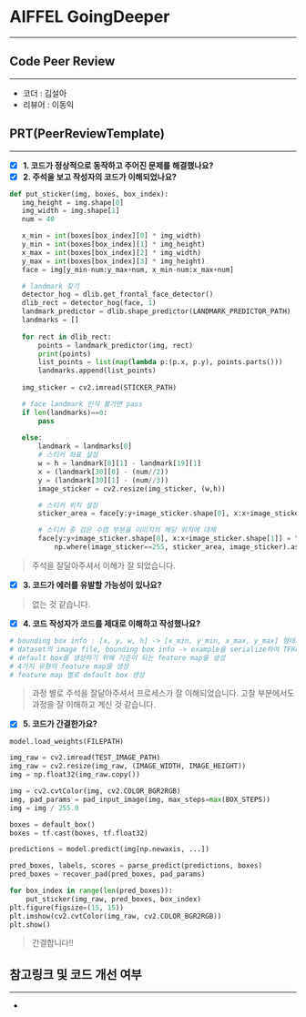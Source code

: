 # AIFFEL GoingDeeper
----  
## **Code Peer Review**
------------------
- 코더 : 김설아
- 리뷰어 : 이동익

## **PRT(PeerReviewTemplate)**  
------------------  
- [x] **1. 코드가 정상적으로 동작하고 주어진 문제를 해결했나요?**
- [x] **2. 주석을 보고 작성자의 코드가 이해되었나요?**  
 ```python
def put_sticker(img, boxes, box_index):
    img_height = img.shape[0]
    img_width = img.shape[1]
    num = 40

    x_min = int(boxes[box_index][0] * img_width)
    y_min = int(boxes[box_index][1] * img_height)
    x_max = int(boxes[box_index][2] * img_width)
    y_max = int(boxes[box_index][3] * img_height)
    face = img[y_min-num:y_max+num, x_min-num:x_max+num]

    # landmark 찾기
    detector_hog = dlib.get_frontal_face_detector()
    dlib_rect = detector_hog(face, 1)
    landmark_predictor = dlib.shape_predictor(LANDMARK_PREDICTOR_PATH)
    landmarks = []
    
    for rect in dlib_rect:
        points = landmark_predictor(img, rect)
        print(points)
        list_points = list(map(lambda p:(p.x, p.y), points.parts()))
        landmarks.append(list_points)
        
    img_sticker = cv2.imread(STICKER_PATH)

    # face landmark 인식 불가면 pass
    if len(landmarks)==0:
        pass
    
    else:
        landmark = landmarks[0]
        # 스티커 좌표 설정   
        w = h = landmark[8][1] - landmark[19][1]
        x = (landmark[30][0] - (num//2))
        y = (landmark[30][1] - (num//3))
        image_sticker = cv2.resize(img_sticker, (w,h))
 
        # 스티커 위치 설정
        sticker_area = face[y:y+image_sticker.shape[0], x:x+image_sticker.shape[1]]

        # 스티커 중 검은 수염 부분을 이미지의 해당 위치에 대체
        face[y:y+image_sticker.shape[0], x:x+image_sticker.shape[1]] = \
            np.where(image_sticker==255, sticker_area, image_sticker).astype(np.uint8)


 ```
 > 주석을 잘달아주셔서 이해가 잘 되었습니다.

- [x] **3. 코드가 에러를 유발할 가능성이 있나요?**

 > 없는 것 같습니다.

- [x] **4. 코드 작성자가 코드를 제대로 이해하고 작성했나요?**  
  
 ```python
# bounding box info : [x, y, w, h] -> [x_min, y_min, x_max, y_max] 형태의 꼭짓점 좌표 정보로 변환
# dataset의 image file, bounding box info -> example을 serialize하여 TFRecord 파일로 생성
# default box를 생성하기 위해 기준이 되는 feature map을 생성   
# 4가지 유형의 feature map을 생성
# feature map 별로 default box 생성
 ```
 > 과정 별로 주석을 잘달아주셔서 프로세스가 잘 이해되었습니다. 고찰 부분에서도 과정을 잘 이해하고 계신 것 같습니다.

- [x] **5. 코드가 간결한가요?**
```python
model.load_weights(FILEPATH)

img_raw = cv2.imread(TEST_IMAGE_PATH)
img_raw = cv2.resize(img_raw, (IMAGE_WIDTH, IMAGE_HEIGHT))
img = np.float32(img_raw.copy())

img = cv2.cvtColor(img, cv2.COLOR_BGR2RGB)
img, pad_params = pad_input_image(img, max_steps=max(BOX_STEPS))
img = img / 255.0

boxes = default_box()
boxes = tf.cast(boxes, tf.float32)

predictions = model.predict(img[np.newaxis, ...])

pred_boxes, labels, scores = parse_predict(predictions, boxes)
pred_boxes = recover_pad(pred_boxes, pad_params)

for box_index in range(len(pred_boxes)):
    put_sticker(img_raw, pred_boxes, box_index)
plt.figure(figsize=(15, 15))
plt.imshow(cv2.cvtColor(img_raw, cv2.COLOR_BGR2RGB))
plt.show()
```

 > 간결합니다!!

## **참고링크 및 코드 개선 여부**  
------------------  
- 
